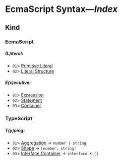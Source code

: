 # EcmaScript Syntax—*Index*

## Kind

### EcmaScript
##### *(L)iteral*:
-   `01`> [Primitive Literal](./l--literal/01--prim.md)
-   `02`> [Literal Structure](./l--literal/02--struct.md)

##### *E(x)ecutive*:
-   `01`> [Expression](./x--exec/01--expr.md)
-   `02`> [Statement](./x--exec/02--statem.md)
-   `03`> [Container](./x---exec/03--container.md)

### TypeScript
##### *T(y)ping*:
-   `01`> [Aggregation](./y--typing/01--aggr.md)
    → `number | string`
-   `02`> [Shape](./y--typing/02--shape.md)
    → `[number, string]`
-   `03`> [Interface Container](./y---typing/03--inter.md)
    → `interface X {}`